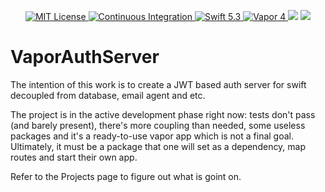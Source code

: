 <p align="center">
    <a href="LICENSE">
        <img src="https://img.shields.io/badge/license-MIT-brightgreen.svg?style=flat-square" alt="MIT License" />
    </a>
    <a href="https://github.com/smartello/VaporAuthServer/actions">
        <img src="https://github.com/smartello/VaporAuthServer/workflows/Swift/badge.svg?style=flat-square" alt="Continuous Integration" />
    </a>
    <a href="https://swift.org">
        <img src="https://img.shields.io/badge/swift-5.3-brightgreen.svg?style=flat-square" alt="Swift 5.3" />
    </a>
    <a href="https://vapor.codes">
        <img src="https://img.shields.io/badge/vapor-4.0-blue.svg?style=flat-square" alt="Vapor 4" />
    </a>
    <span>
        <img src="https://img.shields.io/github/release/smartello/VaporAuthServer?style=flat-square" />
    </span>
    <span>
        <img src="https://img.shields.io/github/last-commit/smartello/VaporAuthServer?style=flat-square" />
    </span>
</p>

# VaporAuthServer
The intention of this work is to create a JWT based auth server for swift decoupled from database, email agent and etc.

The project is in the active development phase right now: tests don't pass (and barely present), there's more coupling than needed, some useless packages and it's a ready-to-use vapor app which is not a final goal. Ultimately, it must be a package that one will set as a dependency, map routes and start their own app.

Refer to the Projects page to figure out what is goint on.
